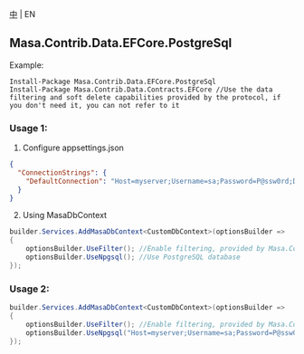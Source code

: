 [中](README.zh-CN.md) | EN

## Masa.Contrib.Data.EFCore.PostgreSql

Example:

``` powershelll
Install-Package Masa.Contrib.Data.EFCore.PostgreSql
Install-Package Masa.Contrib.Data.Contracts.EFCore //Use the data filtering and soft delete capabilities provided by the protocol, if you don't need it, you can not refer to it
```

### Usage 1:

1. Configure appsettings.json

``` appsettings.json
{
  "ConnectionStrings": {
    "DefaultConnection": "Host=myserver;Username=sa;Password=P@ssw0rd;Database=identity"
  }
}
```

2. Using MasaDbContext

``` C#
builder.Services.AddMasaDbContext<CustomDbContext>(optionsBuilder =>
{
    optionsBuilder.UseFilter(); //Enable filtering, provided by Masa.Contrib.Data.Contracts.EFCore
    optionsBuilder.UseNpgsql(); //Use PostgreSQL database
});
```

### Usage 2:

``` C#
builder.Services.AddMasaDbContext<CustomDbContext>(optionsBuilder =>
{
    optionsBuilder.UseFilter(); //Enable filtering, provided by Masa.Contrib.Data.Contracts.EFCore
    optionsBuilder.UseNpgsql("Host=myserver;Username=sa;Password=P@ssw0rd;Database=identity"); //Use PostgreSQL database
});
```